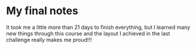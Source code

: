 # My final notes

It took me a little more than 21 days to finish everything, but I learned many new things through this course and the layout I achieved in the last challenge really makes me proud!!!
